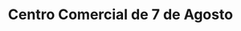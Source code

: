 ---
title: "Centro Comercial de 7 de Agosto"
url: /cercado-de-lima/centro-comercial-de-7-de-agosto/
shop: centro comercial
---